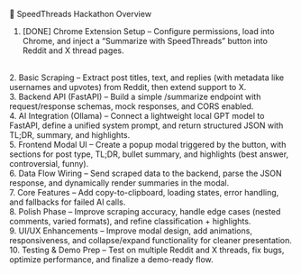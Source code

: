 🚀 SpeedThreads Hackathon Overview

1. [DONE] Chrome Extension Setup – Configure permissions, load into Chrome, and inject a “Summarize with SpeedThreads” button into Reddit and X thread pages.
<br>
2. Basic Scraping – Extract post titles, text, and replies (with metadata like usernames and upvotes) from Reddit, then extend support to X.
<br>
3. Backend API (FastAPI) – Build a simple /summarize endpoint with request/response schemas, mock responses, and CORS enabled.
<br>
4. AI Integration (Ollama) – Connect a lightweight local GPT model to FastAPI, define a unified system prompt, and return structured JSON with TL;DR, summary, and highlights.
<br>
5. Frontend Modal UI – Create a popup modal triggered by the button, with sections for post type, TL;DR, bullet summary, and highlights (best answer, controversial, funny).
<br>
6. Data Flow Wiring – Send scraped data to the backend, parse the JSON response, and dynamically render summaries in the modal.
<br>
7. Core Features – Add copy-to-clipboard, loading states, error handling, and fallbacks for failed AI calls.
<br>
8. Polish Phase – Improve scraping accuracy, handle edge cases (nested comments, varied formats), and refine classification + highlights.
<br>
9. UI/UX Enhancements – Improve modal design, add animations, responsiveness, and collapse/expand functionality for cleaner presentation.
<br>
10. Testing & Demo Prep – Test on multiple Reddit and X threads, fix bugs, optimize performance, and finalize a demo-ready flow.